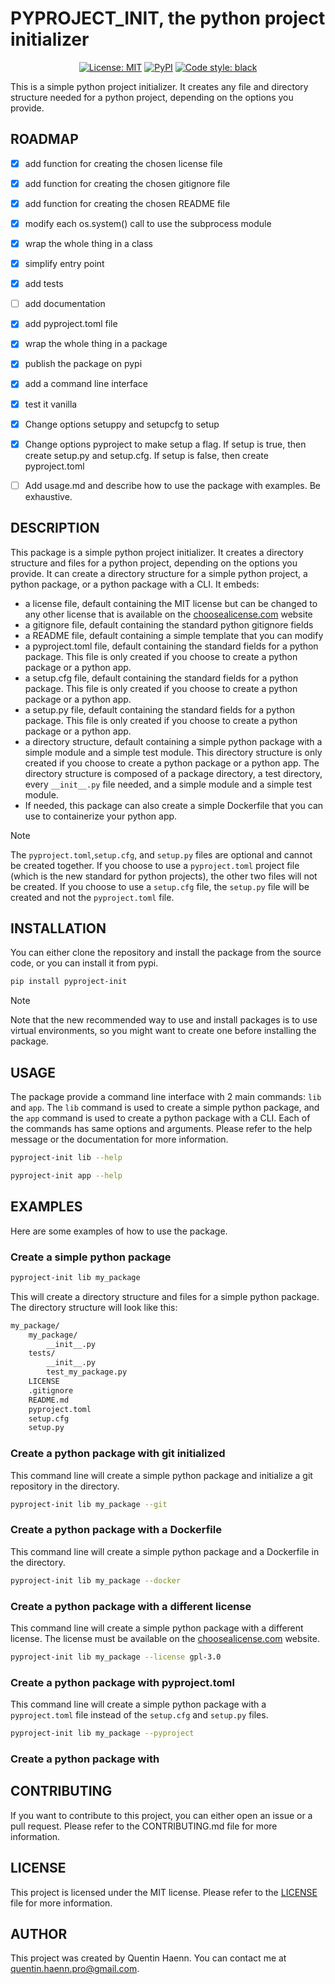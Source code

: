 # PYPROJECT_INIT, the python project initializer

<p align="center">
<a href="https://github.com/quentinhaenn/pyproject_init/blob/main/LICENSE"><img alt="License: MIT" src="https://black.readthedocs.io/en/stable/_static/license.svg"></a>
<a href="https://pypi.org/project/pyproject-init/"><img alt="PyPI" src="https://img.shields.io/pypi/v/pyproject-init"></a>
<a href="https://github.com/psf/black"><img alt="Code style: black" src="https://img.shields.io/badge/code%20style-black-000000.svg"></a>
</p>

This is a simple python project initializer. It creates any file and directory structure needed for a python project, depending on the options you provide.

## ROADMAP

- [x] add function for creating the chosen license file
- [x] add function for creating the chosen gitignore file
- [x] add function for creating the chosen README file
- [x] modify each os.system() call to use the subprocess module
- [x] wrap the whole thing in a class
- [x] simplify entry point
- [x] add tests
- [ ] add documentation
- [x] add pyproject.toml file
- [x] wrap the whole thing in a package
- [x] publish the package on pypi
- [x] add a command line interface
- [x] test it vanilla
- [x] Change options setuppy and setupcfg to setup
- [x] Change options pyproject to make setup a flag. If setup is true, then create setup.py and setup.cfg. If setup is false, then create pyproject.toml
- [ ] Add usage.md and describe how to use the package with examples. Be exhaustive.


## DESCRIPTION

This package is a simple python project initializer. It creates a directory structure and files for a python project, depending on the options you provide. It can create a directory structure for a simple python project, a python package, or a python package with a CLI. It embeds:

- a license file, default containing the MIT license but can be changed to any other license that is available on the [choosealicense.com](https://choosealicense.com) website
- a gitignore file, default containing the standard python gitignore fields
- a README file, default containing a simple template that you can modify
- a pyproject.toml file, default containing the standard fields for a python package. This file is only created if you choose to create a python package or a python app.
- a setup.cfg file, default containing the standard fields for a python package. This file is only created if you choose to create a python package or a python app.
- a setup.py file, default containing the standard fields for a python package. This file is only created if you choose to create a python package or a python app.
- a directory structure, default containing a simple python package with a simple module and a simple test module. This directory structure is only created if you choose to create a python package or a python app. The directory structure is composed of a package directory, a test directory, every `__init__.py` file needed, and a simple module and a simple test module.
- If needed, this package can also create a simple Dockerfile that you can use to containerize your python app.

> [!NOTE]
> The `pyproject.toml`,`setup.cfg`, and `setup.py` files are optional and cannot be created together. If you choose to use a `pyproject.toml` project file (which is the new standard for python projects), the other two files will not be created. If you choose to use a `setup.cfg` file, the `setup.py` file will be created and not the `pyproject.toml` file.

## INSTALLATION

You can either clone the repository and install the package from the source code, or you can install it from pypi.

```bash
pip install pyproject-init
```

> [!NOTE]
> Note that the new recommended way to use and install packages is to use virtual environments, so you might want to create one before installing the package.

## USAGE

The package provide a command line interface with 2 main commands: `lib` and `app`. The `lib` command is used to create a simple python package, and the `app` command is used to create a python package with a CLI. Each of the commands has same options and arguments. Please refer to the help message or the documentation for more information.

```bash
pyproject-init lib --help
```

```bash
pyproject-init app --help
```

## EXAMPLES

Here are some examples of how to use the package.

### Create a simple python package

```bash
pyproject-init lib my_package
```

This will create a directory structure and files for a simple python package. The directory structure will look like this:

```bash
my_package/
    my_package/
        __init__.py
    tests/
        __init__.py
        test_my_package.py
    LICENSE
    .gitignore
    README.md
    pyproject.toml
    setup.cfg
    setup.py
```

### Create a python package with git initialized

This command line will create a simple python package and initialize a git repository in the directory.

```bash
pyproject-init lib my_package --git
```

### Create a python package with a Dockerfile

This command line will create a simple python package and a Dockerfile in the directory.

```bash
pyproject-init lib my_package --docker
```

### Create a python package with a different license

This command line will create a simple python package with a different license. The license must be available on the [choosealicense.com](https://choosealicense.com) website.

```bash
pyproject-init lib my_package --license gpl-3.0
```

### Create a python package with pyproject.toml

This command line will create a simple python package with a `pyproject.toml` file instead of the `setup.cfg` and `setup.py` files.

```bash
pyproject-init lib my_package --pyproject
```

### Create a python package with

## CONTRIBUTING

If you want to contribute to this project, you can either open an issue or a pull request. Please refer to the CONTRIBUTING.md file for more information.

## LICENSE

This project is licensed under the MIT license. Please refer to the [LICENSE](./LICENSE) file for more information.

## AUTHOR

This project was created by Quentin Haenn. You can contact me at [quentin.haenn.pro@gmail.com](mailto:quentin.haenn.pro@gmail.com?subject=pyproject-init).